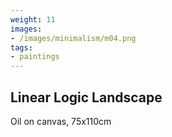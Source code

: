 ```yaml
---
weight: 11
images:
- /images/minimalism/m04.png
tags:
- paintings
---
```


## Linear Logic Landscape

Oil on canvas, 75x110cm
